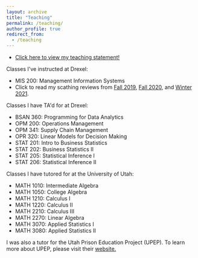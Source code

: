 ```yaml
---
layout: archive
title: "Teaching"
permalink: /teaching/
author_profile: true
redirect_from:
  - /teaching
---
```


- <a href="/files/BuhlerTeachingStatement.pdf" target="_blank">Click here to view my teaching statement!</a>

Classes I've instructed at Drexel:
- MIS 200: Management Information Systems
- Click to read my scathing reviews from  <a href="/files/MIS-200_Fall2019.pdf" target="_blank">Fall 2019</a>,  <a href="/files/MIS-200_Fall2020.pdf" target="_blank">Fall 2020</a>, and <a href="/files/MIS-200_Winter2021.pdf" target="_blank">Winter 2021</a>. 

Classes I have TA'd for at Drexel:
- BSAN 360: Programming for Data Analytics
- OPM 200: Operations Management
- OPM 341: Supply Chain Management
- OPR 320: Linear Models for Decision Making
- STAT 201: Intro to Business Statistics
- STAT 202: Business Statistics II
- STAT 205: Statistical Inference I
- STAT 206: Statistical Inference II

Classes I have tutored for at the University of Utah:
- MATH 1010: Intermediate Algebra
- MATH 1050: College Algebra
- MATH 1210: Calculus I 
- MATH 1220: Calculus II
- MATH 2210: Calculus III
- MATH 2270: Linear Algebra
- MATH 3070: Applied Statistics I
- MATH 3080: Applied Statistics II

I was also a tutor for the Utah Prison Education Project (UPEP). To learn more about UPEP,  please visit their [website.](https://prisoneducationproject.utah.edu/)
